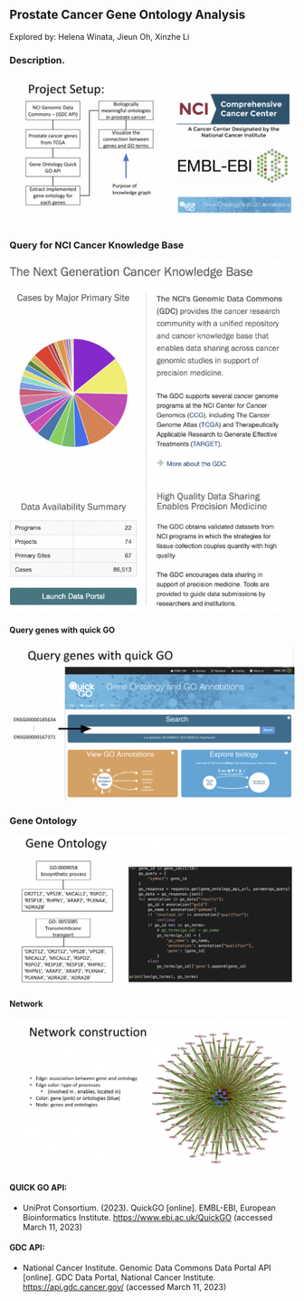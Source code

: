 

## Prostate Cancer Gene Ontology Analysis

Explored by: Helena Winata, Jieun Oh, Xinzhe Li 


### Description. 

![img](img/setup.png)


### Query for NCI Cancer Knowledge Base

![img](img/cancer-kg.png)


#### Query genes with quick GO

![img](img/go.png)


### Gene Ontology

![img](img/ontology.png)


#### Network

![img](img/network.png)

#### QUICK GO API:

- UniProt Consortium. (2023). QuickGO [online]. EMBL-EBI, European Bioinformatics Institute. https://www.ebi.ac.uk/QuickGO (accessed March 11, 2023)


#### GDC API:

- National Cancer Institute. Genomic Data Commons Data Portal API [online]. GDC Data Portal, National Cancer Institute. https://api.gdc.cancer.gov/ (accessed March 11, 2023)
